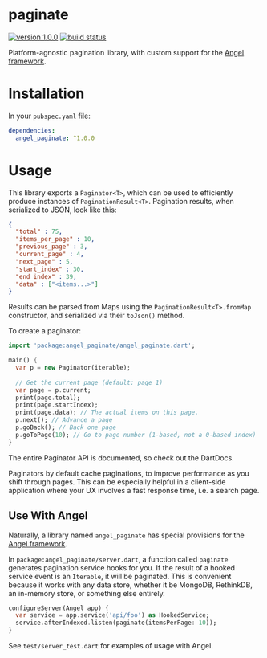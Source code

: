 # paginate
[![version 1.0.0](https://img.shields.io/badge/pub-v1.0.0-brightgreen.svg)](https://pub.dartlang.org/packages/angel_paginate)
[![build status](https://travis-ci.org/angel-dart/paginate.svg)](https://travis-ci.org/angel-dart/paginate)

Platform-agnostic pagination library, with custom support for the
[Angel framework](https://github.com/angel-dart/angel).

# Installation
In your `pubspec.yaml` file:

```yaml
dependencies:
  angel_paginate: ^1.0.0
```

# Usage
This library exports a `Paginator<T>`, which can be used to efficiently produce
instances of `PaginationResult<T>`. Pagination results, when serialized to JSON, look like
this:

```json
{
  "total" : 75,
  "items_per_page" : 10,
  "previous_page" : 3,
  "current_page" : 4,
  "next_page" : 5,
  "start_index" : 30,
  "end_index" : 39,
  "data" : ["<items...>"]
}
```

Results can be parsed from Maps using the `PaginationResult<T>.fromMap` constructor, and
serialized via their `toJson()` method.

To create a paginator:

```dart
import 'package:angel_paginate/angel_paginate.dart';

main() {
  var p = new Paginator(iterable);
  
  // Get the current page (default: page 1)
  var page = p.current;
  print(page.total);
  print(page.startIndex);
  print(page.data); // The actual items on this page.
  p.next(); // Advance a page
  p.goBack(); // Back one page
  p.goToPage(10); // Go to page number (1-based, not a 0-based index)
}
```

The entire Paginator API is documented, so check out the DartDocs.

Paginators by default cache paginations, to improve performance as you shift through pages.
This can be especially helpful in a client-side application where your UX involves a fast
response time, i.e. a search page.

## Use With Angel
Naturally, a library named `angel_paginate` has special provisions for the
[Angel framework](https://github.com/angel-dart/angel).

In `package:angel_paginate/server.dart`, a function called `paginate` generates
pagination service hooks for you. If the result of a hooked service event is an `Iterable`,
it will be paginated. This is convenient because it works with any data store, whether it
be MongoDB, RethinkDB, an in-memory store, or something else entirely.

```dart
configureServer(Angel app) {
  var service = app.service('api/foo') as HookedService;
  service.afterIndexed.listen(paginate(itemsPerPage: 10));
}
```

See `test/server_test.dart` for examples of usage with Angel.